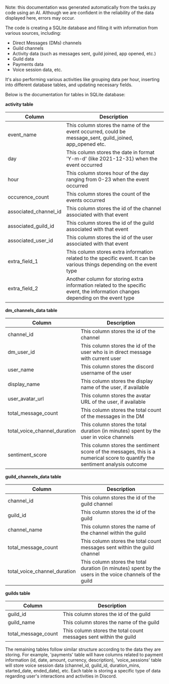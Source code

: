 Note: this documentation was generated automatically from the tasks.py code using an AI. Although we are confident in the reliability of the data displayed here, errors may occur.


The code is creating a SQLite database and filling it with information from various sources, including:

- Direct Messages (DMs) channels
- Guild channels
- Activity data (such as messages sent, guild joined, app opened, etc.)
- Guild data
- Payments data
- Voice session data, etc.

It's also performing various activities like grouping data per hour, inserting into different database tables, and updating necessary fields.

Below is the documentation for tables in SQLite database:

**activity table**

|Column|Description|
|---|---|
|event_name|This column stores the name of the event occurred, could be message_sent, guild_joined, app_opened etc.|
|day|This column stores the date in format 'Y-m-d' (like 2021-12-31) when the event occurred|
|hour|This column stores hour of the day ranging from 0-23 when the event occurred |
|occurence_count|This column stores the count of the events occurred|
|associated_channel_id|This column stores the id of the channel associated with that event|
|associated_guild_id|This column stores the id of the guild associated with that event|
|associated_user_id|This column stores the id of the user associated with that event|
|extra_field_1|This column stores extra information related to the specific event. It can be various things depending on the event type|
|extra_field_2|Another column for storing extra information related to the specific event, the information changes depending on the event type|

**dm_channels_data table**

|Column|Description|
|---|---|
|channel_id|This column stores the id of the channel|
|dm_user_id|This column stores the id of the user who is in direct message with current user|
|user_name|This column stores the discord username of the user|
|display_name|This column stores the display name of the user, if available|
|user_avatar_url|This column stores the avatar URL of the user, if available|
|total_message_count|This column stores the total count of the messages in the DM|
|total_voice_channel_duration|This column stores the total duration (in minutes) spent by the user in voice channels|
|sentiment_score|This column stores the sentiment score of the messages, this is a numerical score to quantify the sentiment analysis outcome|

**guild_channels_data table**

|Column|Description|
|---|---|
|channel_id|This column stores the id of the guild channel|
|guild_id|This column stores the id of the guild|
|channel_name|This column stores the name of the channel within the guild|
|total_message_count|This column stores the total count messages sent within the guild channel|
|total_voice_channel_duration|This column stores the total duration (in minutes) spent by the users in the voice channels of the guild|

**guilds table**

|Column|Description|
|---|---|
|guild_id|This column stores the id of the guild|
|guild_name|This column stores the name of the guild|
|total_message_count|This column stores the total count messages sent within the guild|

The remaining tables follow similar structure according to the data they are storing. For example, 'payments' table will have columns related to payment information (id, date, amount, currency, description), 'voice_sessions' table will store voice session data (channel_id, guild_id, duration_mins, started_date, ended_date), etc. Each table is storing a specific type of data regarding user's interactions and activities in Discord.